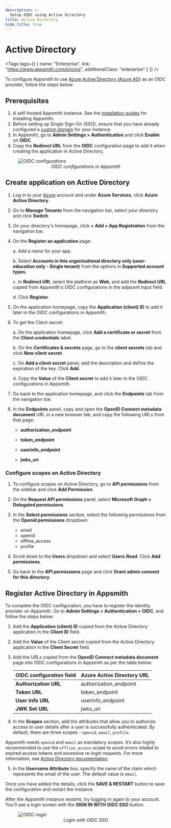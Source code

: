 ```yaml
---
description: >-
  Setup OIDC using Active Directory
title: Active Directory
hide_title: true
---
```


<!-- vale off -->

<div className="tag-wrapper">
 <h1>Active Directory</h1>

<Tags
tags={[
{ name: "Enterprise", link: "https://www.appsmith.com/pricing", additionalClass: "enterprise" }
]}
/>

</div>

<!-- vale on -->

To configure Appsmith to use [Azure Active Directory (Azure AD)](https://portal.azure.com/#allservices) as an OIDC provider, follow the steps below:

## Prerequisites

1. A self-hosted Appsmith instance. See the [installation guides](/getting-started/setup/installation-guides) for installing Appsmith.
2. Before setting up Single Sign-On (SSO), ensure that you have already configured a [custom domain](/getting-started/setup/instance-configuration/custom-domain) for your instance.
3. In Appsmith, go to **Admin Settings > Authentication** and click **Enable** on  **OIDC**.
4. Copy the **Redirect URL** from the **OIDC** configuration page to add it when creating the application in Active Directory. 

<figure>
  <img src="/img/oidc-configurations-in-appsmith.png" style= {{width:"600px", height:"auto"}} alt="OIDC configurations"/>
  <figcaption align = "center"><i>OIDC configurations in Appsmith</i></figcaption>
</figure>

## Create application on Active Directory

1. Log in to your [Azure](https://portal.azure.com/#allservices) account and under **Azure Services**, click **Azure Active Directory**.
2. Go to **Manage Tenants** from the navigation bar, select your directory and click **Switch**.
3. On your directory's homepage, click **+ Add > App Registration** from the navigation bar.
4. On the **Register an application** page:

   a. Add a name for your app.

   b. Select **Accounts in this organizational directory only (user-education only - Single tenant)** from the options in **Supported account types**.

   c. In **Redirect URI**, select the platform as **Web**, and add the **Redirect URL** copied from Appsmith's OIDC configurations in the adjacent input field.

   d. Click **Register**.

5. On the application homepage, copy the **Application (client) ID** to add it later in the OIDC configurations in Appsmith.
6. To get the Client secret:

   a. On the application homepage, click **Add a certificate or secret** from the **Client credentials** label.

   b. On the **Certificates & secrets** page, go to the **client secrets** tab and click **New client secret**.

   c. On **Add a client secret** panel, add the description and define the expiration of the key. Click **Add**.

   d. Copy the **Value** of the **Client secret** to add it later in the OIDC configurations in Appsmith.

7. Go back to the application homepage, and click the **Endpoints** tab from the navigation bar. 
8. In the **Endpoints** panel, copy and open the **OpenID Connect metadata document** URL in a new browser tab, and copy the following URLs from that page:

   - **authorization_endpoint**

   - **token_endpoint**

   - **userinfo_endpoint**

   - **jwks_uri**

### Configure scopes on Active Directory

1. To configure scopes on Active Directory, go to **API permissions** from the sidebar and click **Add Permission**.
2. On the **Request API permissions** panel, select **Microsoft Graph > Delegated permissions**.
3. In the **Select permissions** section, select the following permissions from the **Openid permissions** dropdown:

   - email
   - openid
   - offline_access
   - profile

4. Scroll down to the **Users** dropdown and select **Users.Read**. Click **Add permissions**.
5. Go back to the **API permissions** page and click **Grant admin consent for this directory**.


## Register Active Directory in Appsmith

To complete the OIDC configuration, you have to register the identity provider on Appsmith. Go to **Admin Settings > Authentication > OIDC**, and follow the steps below:

1. Add the  **Application (client) ID** copied from the Active Directory application in the  **Client ID** field. 

2. Add the **Value** of the Client secret copied from the Active Directory application in the  **Client Secret** field.

3. Add the URLs copied from the **OpenID Connect metadata document** page into OIDC configurations in Appsmith as per the table below:

   | **OIDC configuration field** | **Azure Active Directory URL** |
   | ---------------------------------------- | ---------------------------------------- |
   | **Authorization URL**                 | authorization_endpoint                        |
   | **Token URL**                          | token_endpoint                                |
   | **User Info URL**                      | userinfo_endpoint                            |
   | **JWK Set URL**                        | jwks_uri                              |


4. In the **Scopes** section, add the attributes that allow you to authorize access to user details after a user is successfully authenticated. By default, there are three scopes - `openid`, `email`, `profile`. 

  Appsmith needs `openid` and `email` as mandatory scopes. It’s also highly recommended to use the `offline_access` scope to avoid errors related to expired access tokens and excessive re-login requests. For more information, see [Active Directory documentation](https://learn.microsoft.com/en-us/azure/active-directory/develop/v2-permissions-and-consent#offline_access).


5. In the **Username Attribute** box, specify the name of the claim which represents the email of the user. The default value is `email`.

Once you have added the details, click the **SAVE & RESTART** button to save the configuration and restart the instance. 

After the Appsmith instance restarts, try logging in again to your account. You'll see a login screen with the **SIGN IN WITH OIDC SSO** button.

<figure>
  <img src="/img/Appsmith-Login-Screen-Shows-OIDC.png" style= {{width:"400px", height:"auto"}} alt="OIDC-login"/>
  <figcaption align = "center"><i>Login with OIDC SSO </i></figcaption>
</figure>
